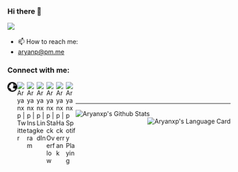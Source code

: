 ### Hi there 👋
<img src="https://komarev.com/ghpvc/?username=aryanxp&color=green&style=plastic&label=counter" /><br />
- 📫 How to reach me:
- aryanp@pm.me


### Connect with me:

[<img align="left" alt="aryanxp.github.io" width="22px" src="https://raw.githubusercontent.com/iconic/open-iconic/master/svg/globe.svg" />][website]
[<img align="left" alt="Aryanxp | Twitter" width="22px" src="https://cdn.jsdelivr.net/npm/simple-icons@v3/icons/twitter.svg" />][twitter]
[<img align="left" alt="Aryanxp | Instagram" width="22px" src="https://cdn.jsdelivr.net/npm/simple-icons@3.13.0/icons/instagram.svg" />][instagram]
[<img align="left" alt="Aryanxp | LinkedIn" width="22px" src="https://cdn.jsdelivr.net/npm/simple-icons@v3/icons/linkedin.svg" />][linkedin]
[<img align="left" alt="Aryanxp | StackOverflow" width="22px" src="https://cdn.jsdelivr.net/npm/simple-icons@3.13.0/icons/stackoverflow.svg" />][stackoverflow]
[<img align="left" alt="Aryanxp | Hackerrank" width="22px" src="https://cdn.jsdelivr.net/npm/simple-icons@3.13.0/icons/hackerrank.svg" />][hackerrank]
[<img align="left" alt="Aryanxp Spotify Playing" width="22px" src="https://cdn.jsdelivr.net/npm/simple-icons@3.13.0/icons/spotify.svg"  />][spotify]


<br />
<br />

---

<!--
**aryanxp/aryanxp** is a ✨ _special_ ✨ repository because its `README.md` (this file) appears on your GitHub profile.

Here are some ideas to get you started:

 ...
 ...
- 👯 I’m looking to collaborate on ...
- 🤔 I’m looking for help with ...
- 💬 Ask me about ...
- 📫 How to reach me: ...
- 😄 Pronouns: ...
- ⚡ Fun fact: ...
- 🔭 I’m currently working on.

<img align="left" alt="Visual Studio Code" width="26px" src="https://raw.githubusercontent.com/github/explore/80688e429a7d4ef2fca1e82350fe8e3517d3494d/topics/visual-studio-code/visual-studio-code.png" />
<img align="left" alt="HTML5" width="26px" src="https://raw.githubusercontent.com/github/explore/80688e429a7d4ef2fca1e82350fe8e3517d3494d/topics/html/html.png" />
<img align="left" alt="CSS3" width="26px" src="https://raw.githubusercontent.com/github/explore/80688e429a7d4ef2fca1e82350fe8e3517d3494d/topics/css/css.png" />
<img align="left" alt="Sass" width="26px" src="https://raw.githubusercontent.com/github/explore/80688e429a7d4ef2fca1e82350fe8e3517d3494d/topics/sass/sass.png" />
<img align="left" alt="JavaScript" width="26px" src="https://raw.githubusercontent.com/github/explore/80688e429a7d4ef2fca1e82350fe8e3517d3494d/topics/javascript/javascript.png" />
<img align="left" alt="React" width="26px" src="https://raw.githubusercontent.com/github/explore/80688e429a7d4ef2fca1e82350fe8e3517d3494d/topics/react/react.png" />
<img align="left" alt="Node.js" width="26px" src="https://raw.githubusercontent.com/github/explore/80688e429a7d4ef2fca1e82350fe8e3517d3494d/topics/nodejs/nodejs.png" />
<img align="left" alt="SQL" width="26px" src="https://raw.githubusercontent.com/github/explore/80688e429a7d4ef2fca1e82350fe8e3517d3494d/topics/sql/sql.png" />
<img align="left" alt="MySQL" width="26px" src="https://raw.githubusercontent.com/github/explore/80688e429a7d4ef2fca1e82350fe8e3517d3494d/topics/mysql/mysql.png" />
<img align="left" alt="MongoDB" width="26px" src="https://raw.githubusercontent.com/github/explore/80688e429a7d4ef2fca1e82350fe8e3517d3494d/topics/mongodb/mongodb.png" />
<img align="left" alt="Git" width="26px" src="https://raw.githubusercontent.com/github/explore/80688e429a7d4ef2fca1e82350fe8e3517d3494d/topics/git/git.png" />
<img align="left" alt="GitHub" width="26px" src="https://raw.githubusercontent.com/github/explore/78df643247d429f6cc873026c0622819ad797942/topics/github/github.png" />
<img align="left" alt="Terminal" width="26px" src="https://raw.githubusercontent.com/github/explore/80688e429a7d4ef2fca1e82350fe8e3517d3494d/topics/terminal/terminal.png" />


-->

<img align="left" alt="Aryanxp's Github Stats" src="https://github-readme-stats.vercel.app/api?username=aryanxp&show_icons=false&hide_border=true&theme=blue-green&title_color=00FF00" />
<img align="right" alt="Aryanxp's Language Card" src="https://github-readme-stats.vercel.app/api/top-langs/?username=aryanxp&theme=blue-green&layout=compact&hide=jupyter%20notebook&hide_border=true&card_width=250&title_color=00FF00" />




[website]: http://aryanxp.github.io/
[twitter]: https://twitter.com/aryanxpx
[instagram]: https://www.instagram.com/aryanxpx/
[linkedin]: https://linkedin.com/in/aryanxp
[stackoverflow]: https://stackoverflow.com/users/9617417/aryan-pitliya?tab=profile
[hackerrank]: https://www.hackerrank.com/imaryan_p?hr_r=1
[spotify]:(https://open.spotify.com/user/wgyzxdo5nnemyhu7sych95nk7?si=-90q9ElPQqaYeM7a_5Q6nQ&utm_source=copy-link&dl_branch=1)
